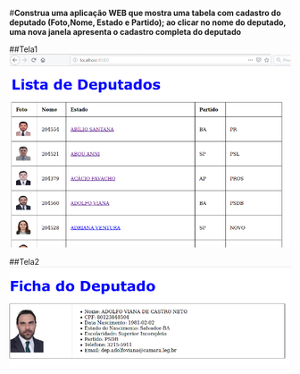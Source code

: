 #**Construa uma aplicação WEB que mostra uma tabela com cadastro do deputado (Foto,Nome, Estado e Partido); ao clicar no nome do deputado, uma nova janela apresenta o cadastro completa do deputado**

##Tela1
![lab2_1](img/lab2_1.png)

##Tela2
![lab2_2](img/lab2_2.png)